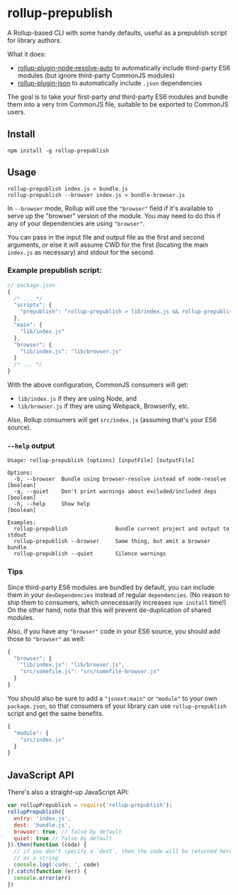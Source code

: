 rollup-prepublish
====

A Rollup-based CLI with some handy defaults, useful as a prepublish script for library authors.

What it does:

- [rollup-plugin-node-resolve-auto](https://github.com/nolanlawson/rollup-plugin-node-resolve-auto) to automatically include third-party ES6 modules (but ignore third-party CommonJS modules)
- [rollup-plugin-json](https://github.com/rollup/rollup-plugin-json) to automatically include `.json` dependencies

The goal is to take your first-party _and_ third-party ES6 modules and bundle them into a very trim CommonJS file, suitable
to be exported to CommonJS users.

Install
---

    npm install -g rollup-prepublish

Usage
----

    rollup-prepublish index.js > bundle.js
    rollup-prepublish --browser index.js > bundle-browser.js

In `--browser` mode, Rollup will use the `"browser"` field if it's available to serve up the "browser" version of the module. You may
need to do this if any of your dependencies are using `"browser"`.

You can pass in the input file and output file as the first and second arguments, or else it will assume CWD for the first
(locating the main `index.js` as necessary) and stdout for the second.

### Example prepublish script:

```js
// package.json
{
  /* ... */
  "scripts": {
    "prepublish": "rollup-prepublish > lib/index.js && rollup-prepublish --browser > lib/browser.js"
  },
  "main": {
    "lib/index.js"
  },
  "browser": {
    "lib/index.js": "lib/browser.js"
  }
  /* ... */
}
```

With the above configuration, CommonJS consumers will get:

- `lib/index.js` if they are using Node, and
- `lib/browser.js` if they are using Webpack, Browserify, etc.

Also, Rollup consumers will get `src/index.js` (assuming that's your ES6 source).

### `--help` output

```
Usage: rollup-prepublish [options] [inputFile] [outputFile]

Options:
  -b, --browser  Bundle using browser-resolve instead of node-resolve  [boolean]
  -q, --quiet    Don't print warnings about excluded/included deps     [boolean]
  -h, --help     Show help                                             [boolean]

Examples:
  rollup-prepublish               Bundle current project and output to stdout
  rollup-prepublish --browser     Same thing, but emit a browser bundle
  rollup-prepublish --quiet       Silence warnings
```

### Tips

Since third-party ES6 modules are bundled by default, you can include them in your `devDependencies` instead of
regular `dependencies`. (No reason to ship them to consumers, which unnecessarily increases `npm install` time!)
On the other hand, note that this will prevent de-duplication of shared modules.

Also, if you have any `"browser"` code in your ES6 source, you should add those to `"browser"` as well:

```js
{
  "browser": {
    "lib/index.js": "lib/browser.js",
    "src/somefile.js": "src/somefile-browser.js"
  }
}
```

You should also be sure to add a `"jsnext:main"` or `"module"` to your own `package.json`, so that consumers of your library
can use `rollup-prepublish` script and get the same benefits.

```js
{
  "module": {
    "src/index.js"
  }
}
```

JavaScript API
----

There's also a straight-up JavaScript API:

```js
var rollupPrepublish = require('rollup-prepublish');
rollupPrepublish({
  entry: 'index.js',
  dest: 'bundle.js',
  browser: true, // false by default
  quiet: true // false by default
}).then(function (code) {
  // if you don't specify a `dest`, then the code will be returned here
  // as a string
  console.log('code: ', code)
}).catch(function (err) {
  console.error(err)
})
```